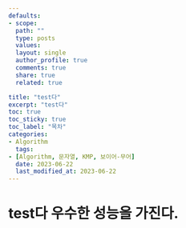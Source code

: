 ```yaml
---
defaults:
- scope:
  path: ""
  type: posts
  values:
  layout: single
  author_profile: true
  comments: true
  share: true
  related: true

title: "test다"
excerpt: "test다"
toc: true
toc_sticky: true
toc_label: "목차"
categories:
- Algorithm
  tags:
- [Algorithm, 문자열, KMP, 보이어-무어]
  date: 2023-06-22
  last_modified_at: 2023-06-22
---
```

 
# test다 우수한 성능을 가진다.